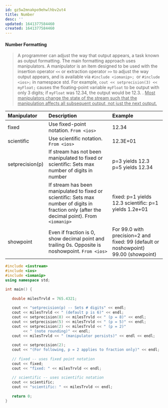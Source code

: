 ```yaml
---
id: gz5w2mnakpo9ehwlhbv2ut4
title: Number
desc: ''
updated: 1641377584460
created: 1641377584460
---
```



#### Number Formatting

> A programmer can adjust the way that output appears, a task known as output formatting. The main formatting approach uses manipulators. A manipulator is an item designed to be used with the insertion operator `<<` or extraction operator `>>` to adjust the way output appears, and is available via `#include <iomanip>; `or `#include <ios>;` in namespace std. For example, `cout << setprecision(3) << myFloat;` causes the floating-point variable `myFloat` to be output with only 3 digits; if `myFloat` was 12.34, the output would be 12.3.
> .
> <u>Most manipulators change the state of the stream such that the manipulation affects all subsequent output, not just the next output.</u>

| Manipulator     | Description                                                                                                                                   | Example                                                                            |
| :-------------- | :-------------------------------------------------------------------------------------------------------------------------------------------- | :--------------------------------------------------------------------------------- |
| fixed           | Use fixed-point notation. `From <ios>`                                                                                                        | 12.34                                                                              |
| scientific      | Use scientific notation. `From <ios>`                                                                                                         | 12.3E+01                                                                           |
| setprecision(p) | If stream has not been manipulated to fixed or scientific: Sets max number of digits in number                                                | p=3 yields 12.3 p=5 yields 12.34                                                   |
|                 | If stream has been manipulated to fixed or scientific: Sets max number of digits in fraction only (after the decimal point). From `<iomanip>` | fixed: p=1 yields 12.3 scientific: p=1 yields 1.2e+01                              |
| showpoint       | Even if fraction is 0, show decimal point and trailing 0s. Opposite is noshowpoint. `From <ios>`                                              | For 99.0 with precision=2 and fixed: 99 (default or noshowpoint) 99.00 (showpoint) |

```cpp
#include <iostream>
#include <ios>
#include <iomanip>
using namespace std;

int main() {
   
   double milesTrvld = 765.4321;
   
   cout << "setprecision(p) -- Sets # digits" << endl;
   cout << milesTrvld << " (default p is 6)" << endl;
   cout << setprecision(8) << milesTrvld << " (p = 8)" << endl;
   cout << setprecision(5) << milesTrvld << " (p = 5)" << endl;
   cout << setprecision(2) << milesTrvld << " (p = 2)"
        << " (note rounding)" << endl;
   cout << milesTrvld << " (manipulator persists)" << endl << endl;
   
   cout << setprecision(2);
   cout << "(For following, p = 2 applies to fraction only)" << endl;
   
   // fixed -- uses fixed point notation
   cout << fixed;
   cout << "fixed: " << milesTrvld << endl;
   
   // scientific -- uses scientific notation
   cout << scientific;
   cout << "scientific: " << milesTrvld << endl;
   
   return 0;
}
```
